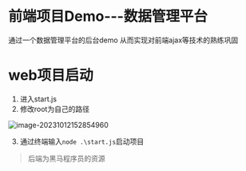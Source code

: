 # 前端项目Demo---数据管理平台
通过一个数据管理平台的后台demo 从而实现对前端ajax等技术的熟练巩固



# web项目启动

1. 进入start.js 
2. 修改root为自己的路径

![image-20231012152854960](D:/Rayce_codingData/source/images/image-20231012152854960.png)

3. 通过终端输入`node .\start.js`启动项目



> 后端为黑马程序员的资源
